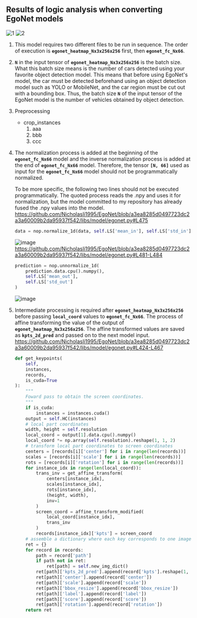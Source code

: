 ## Results of logic analysis when converting EgoNet models
![1](https://user-images.githubusercontent.com/33194443/156893046-0f514c27-5899-4637-b284-e660faeb235b.png) ![2](https://user-images.githubusercontent.com/33194443/156893059-ef96afc7-df8e-4322-aa61-98e0e432e916.png)
1. This model requires two different files to be run in sequence. The order of execution is **`egonet_heatmap_Nx3x256x256`** first, then **`egonet_fc_Nx66`**.
2. **`N`** in the input tensor of **`egonet_heatmap_Nx3x256x256`** is the batch size. What this batch size means is the number of cars detected using your favorite object detection model. This means that before using EgoNet's model, the car must be detected beforehand using an object detection model such as YOLO or MobileNet, and the car region must be cut out with a bounding box. Thus, the batch size **`N`** of the input tensor of the EgoNet model is the number of vehicles obtained by object detection.
3. Preprocessing
    - crop_instances
      1. aaa
      2. bbb
      3. ccc 
4. The normalization process is added at the beginning of the **`egonet_fc_Nx66`** model and the inverse normalization process is added at the end of **`egonet_fc_Nx66`** model. Therefore, the tensor **`[N, 66]`** used as input for the **`egonet_fc_Nx66`** model should not be programmatically normalized.

   To be more specific, the following two lines should not be executed programmatically. The quoted process reads the .npy and uses it for normalization, but the model committed to my repository has already fused the .npy values into the model.
https://github.com/Nicholasli1995/EgoNet/blob/a3ea8285d0497723dc2a3a60009b2da95937f542/libs/model/egonet.py#L475
    ```python
    data = nop.normalize_1d(data, self.LS['mean_in'], self.LS['std_in'])
    ```
    ![image](https://user-images.githubusercontent.com/33194443/156892608-a0b17195-e706-4fa1-8f43-ab33508d2f3a.png)
    https://github.com/Nicholasli1995/EgoNet/blob/a3ea8285d0497723dc2a3a60009b2da95937f542/libs/model/egonet.py#L481-L484
    ```python
    prediction = nop.unnormalize_1d(
        prediction.data.cpu().numpy(),
        self.LS['mean_out'],
        self.LS['std_out']
    )
    ```
    ![image](https://user-images.githubusercontent.com/33194443/156892669-6db296f6-fe11-44ad-abde-723893ad38f1.png)
5. Intermediate processing is required after **`egonet_heatmap_Nx3x256x256`** before passing **`local_coord`** values to **`egonet_fc_Nx66`**. The process of affine transforming the value of the output of **`egonet_heatmap_Nx3x256x256`**. The affine transformed values are saved as **`kpts_2d_pred`** and passed on to the next model input.
https://github.com/Nicholasli1995/EgoNet/blob/a3ea8285d0497723dc2a3a60009b2da95937f542/libs/model/egonet.py#L424-L467
    ```python
    def get_keypoints(
        self,
        instances,
        records,
        is_cuda=True
    ):
        """
        Foward pass to obtain the screen coordinates.
        """
        if is_cuda:
            instances = instances.cuda()
        output = self.HC(instances)
        # local part coordinates
        width, height = self.resolution
        local_coord = output[1].data.cpu().numpy()
        local_coord *= np.array(self.resolution).reshape(1, 1, 2)
        # transform local part coordinates to screen coordinates
        centers = [records[i]['center'] for i in range(len(records))]
        scales = [records[i]['scale'] for i in range(len(records))]
        rots = [records[i]['rotation'] for i in range(len(records))]
        for instance_idx in range(len(local_coord)):
            trans_inv = get_affine_transform(
                centers[instance_idx],
                scales[instance_idx],
                rots[instance_idx],
                (height, width),
                inv=1
            )
            screen_coord = affine_transform_modified(
                local_coord[instance_idx],
                trans_inv
            )
            records[instance_idx]['kpts'] = screen_coord
        # assemble a dictionary where each key corresponds to one image
        ret = {}
        for record in records:
            path = record['path']
            if path not in ret:
                ret[path] = self.new_img_dict()
            ret[path]['kpts_2d_pred'].append(record['kpts'].reshape(1, -1))
            ret[path]['center'].append(record['center'])
            ret[path]['scale'].append(record['scale'])
            ret[path]['bbox_resize'].append(record['bbox_resize'])
            ret[path]['label'].append(record['label'])
            ret[path]['score'].append(record['score'])
            ret[path]['rotation'].append(record['rotation'])
        return ret
    ```
